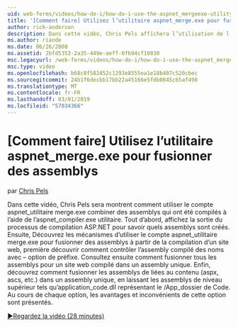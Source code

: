 ```yaml
---
uid: web-forms/videos/how-do-i/how-do-i-use-the-aspnet_mergeexe-utility-to-merge-assemblies
title: '[Comment faire] Utilisez l’utilitaire aspnet_merge.exe pour fusionner des assemblys | Microsoft Docs'
author: rick-anderson
description: Dans cette vidéo, Chris Pels affichera l’utilisation de l’utilitaire aspnet_merge.exe pour combiner des assemblys qui ont été compilés à l’aide de la xplorateur de l’utilitaire aspnet_compiler.exe...
ms.author: riande
ms.date: 06/26/2008
ms.assetid: 2bfd5353-2a35-449e-aeff-0fb94cf10030
msc.legacyurl: /web-forms/videos/how-do-i/how-do-i-use-the-aspnet_mergeexe-utility-to-merge-assemblies
msc.type: video
ms.openlocfilehash: b68c8f582452c1293e8555ea1e18b407c520cbec
ms.sourcegitcommit: 24b1f6decbb17bb22a45166e5fdb0845c65af498
ms.translationtype: MT
ms.contentlocale: fr-FR
ms.lasthandoff: 03/01/2019
ms.locfileid: "57034366"
---
```

<a name="how-do-i-use-the-aspnetmergeexe-utility-to-merge-assemblies"></a>[Comment faire] Utilisez l’utilitaire aspnet_merge.exe pour fusionner des assemblys
====================
par [Chris Pels](https://twitter.com/chrispels)

Dans cette vidéo, Chris Pels sera montrent comment utiliser le compte aspnet\_utilitaire merge.exe combiner des assemblys qui ont été compilés à l’aide de l’aspnet\_compiler.exe utilitaire. Tout d’abord, affichez la sortie du processus de compilation ASP.NET pour savoir quels assemblys sont créés. Ensuite, Découvrez les mécanismes d’utiliser le compte aspnet\_utilitaire merge.exe pour fusionner des assemblys à partir de la compilation d’un site web, première découvrir comment contrôler l’assembly compilé des noms avec – option de préfixe. Consultez ensuite comment fusionner tous les assemblys pour un site web compilé dans un assembly unique. Enfin, découvrez comment fusionner les assemblys de liées au contenu (aspx, ascs, etc.) dans un assembly unique, en laissant les assemblys de niveau supérieur tels qu’application\_code.dll représentant le /App\_dossier de Code. Au cours de chaque option, les avantages et inconvénients de cette option sont présentés.

[&#9654;Regardez la vidéo (28 minutes)](https://channel9.msdn.com/Blogs/ASP-NET-Site-Videos/how-do-i-use-the-aspnet_mergeexe-utility-to-merge-assemblies)
